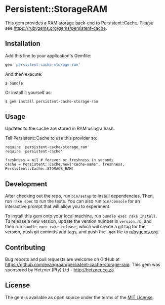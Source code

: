 # Persistent::StorageRAM

This gem provides a RAM storage back-end to Persistent::Cache. Please see https://rubygems.org/gems/persistent-cache.

## Installation

Add this line to your application's Gemfile:

```ruby
gem 'persistent-cache-storage-ram'
```

And then execute:

    $ bundle

Or install it yourself as:

    $ gem install persistent-cache-storage-ram

## Usage

Updates to the cache are stored in RAM using a hash.

Tell Persistent::Cache to use this provider so:

    require 'persistent-cache/storage_ram'
    require 'persistent-cache'

    freshness = nil # forever or freshness in seconds
    cache = Persistent::Cache.new("cache-name", freshness, Persistent::Cache::STORAGE_RAM)

## Development

After checking out the repo, run `bin/setup` to install dependencies. Then, run `rake spec` to run the tests. You can also run `bin/console` for an interactive prompt that will allow you to experiment.

To install this gem onto your local machine, run `bundle exec rake install`. To release a new version, update the version number in `version.rb`, and then run `bundle exec rake release`, which will create a git tag for the version, push git commits and tags, and push the `.gem` file to [rubygems.org](https://rubygems.org).

## Contributing

Bug reports and pull requests are welcome on GitHub at https://github.com/evangraan/persistent-cache-storage-ram. This gem was sponsored by Hetzner (Pty) Ltd - http://hetzner.co.za

## License

The gem is available as open source under the terms of the [MIT License](http://opensource.org/licenses/MIT).

